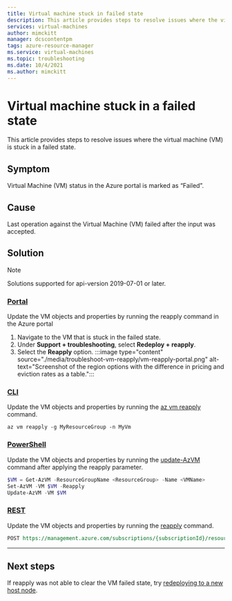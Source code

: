 ```yaml
---
title: Virtual machine stuck in failed state
description: This article provides steps to resolve issues where the virtual machine (VM) is stuck in a failed state. 
services: virtual-machines
author: mimckitt
manager: dcscontentpm
tags: azure-resource-manager
ms.service: virtual-machines
ms.topic: troubleshooting
ms.date: 10/4/2021
ms.author: mimckitt
---
```


# Virtual machine stuck in a failed state

This article provides steps to resolve issues where the virtual machine (VM) is stuck in a failed state.

## Symptom
Virtual Machine (VM) status in the Azure portal is marked as “Failed”. 
## Cause
Last operation against the Virtual Machine (VM) failed after the input was accepted.
## Solution

> [!NOTE]
> Solutions supported for api-version 2019-07-01 or later.

### [Portal](#tab/portal)
Update the VM objects and properties by running the reapply command in the Azure portal
1. Navigate to the VM that is stuck in the failed state.
1. Under **Support + troubleshooting**, select **Redeploy + reapply**.
1. Select the **Reapply** option.
:::image type="content" source="./media/troubleshoot-vm-reapply/vm-reapply-portal.png" alt-text="Screenshot of the region options with the difference in pricing and eviction rates as a table.":::

### [CLI](#tab/cli)
Update the VM objects and properties by running the [az vm reapply](https://docs.microsoft.com/en-us/cli/azure/vm?view=azure-cli-latest#az_vm_reapply) command.
```cli
az vm reapply -g MyResourceGroup -n MyVm
```

### [PowerShell](#tab/powershell)
Update the VM objects and properties by running the [update-AzVM](https://docs.microsoft.com/en-us/powershell/module/az.compute/set-azvm?view=azps-6.5.0#examples) command after applying the reapply parameter.

```powershell
$VM = Get-AzVM -ResourceGroupName <ResourceGroup> -Name <VMName>
Set-AzVM -VM $VM -Reapply
Update-AzVM -VM $VM

```

### [REST](#tab/rest)

Update the VM objects and properties by running the [reapply](https://docs.microsoft.com/rest/api/compute/virtual-machines/reapply) command.
 
```rest
POST https://management.azure.com/subscriptions/{subscriptionId}/resourceGroups/{resourceGroupName}/providers/Microsoft.Compute/virtualMachines/{vmName}/reapply?api-version=2021-07-01
```
---


## Next steps
If reapply was not able to clear the VM failed state, try [redeploying to a new host node](redeploy-to-new-node-linux.md).
